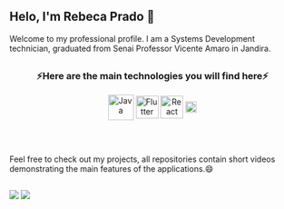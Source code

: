 
  <h2>Helo, I'm Rebeca Prado 👋 </h3>

  <p>Welcome to my professional profile. I am a Systems Development technician, graduated from Senai Professor Vicente Amaro in Jandira.</p>

##
  <h3 align="center">⚡Here are the main technologies you will find here⚡</h3>

   <div style="display: inline_block" align="center">
    <img align="center" alt="Java" height="45"  src="https://ultimateqa.com/wp-content/uploads/2020/12/Java-logo-icon-1.png">
    <img align="center" alt="Flutter" height="40"  src="https://res.cloudinary.com/nitishk72/image/upload/v1586796259/nstack_in/courses/flutter/flutter-banner.png">
    <img align="center" alt="React Native" height="40" src="https://cdn.buttercms.com/S6sfpy7OT3yBokvhGo09">
    <img align="center" alt="Kotlin" height="20"  src="https://iconape.com/wp-content/files/vo/277695/svg/kotlin-seeklogo.com.svg"> 
  </div>
  
##
  <br/>

  <p>Feel free to check out my projects, all repositories contain short videos demonstrating the main features of the applications.😄 </p>

##
  <div>
    <a href = "mailto:rebeca.2003.prado@gmail.com"><img src="https://img.shields.io/badge/-Gmail-%23333?style=for-the-badge&logo=gmail&logoColor=white" target="_blank"></a>
    <a href="https://www.linkedin.com/in/rebeca-prado-a20759212/" target="_blank"><img src="https://img.shields.io/badge/-LinkedIn-%230077B5?style=for-the-badge&logo=linkedin&logoColor=white"/> </a>
  </div>





<!--
**rebecaparado/rebecaparado** is a ✨ _special_ ✨ repository because its `README.md` (this file) appears on your GitHub profile.

Here are some ideas to get you started:

- 🔭 I’m currently working on ...
- 🌱 I’m currently learning ...
- 👯 I’m looking to collaborate on ...
- 🤔 I’m looking for help with ...
- 💬 Ask me about ...
- 📫 How to reach me: ...
-  Pronouns: ...
-  Fun fact: ...
-->






